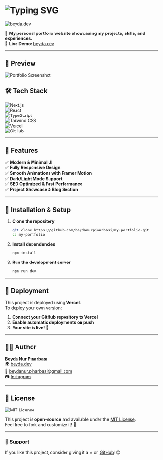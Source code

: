 # <img src="https://readme-typing-svg.herokuapp.com?font=Fira+Code&weight=600&size=22&pause=1000&color=F7941E&center=true&vCenter=true&width=435&lines=Hey!+I'm+Beyda+Nur+P%C4%B1narba%C5%9F%C4%B1!;Welcome+to+my+Portfolio!" alt="Typing SVG" />

![beyda.dev](https://www.beyda.dev/)

🚀 **My personal portfolio website showcasing my projects, skills, and experiences.**  
🔗 **Live Demo:** [beyda.dev](https://www.beyda.dev/)

---

## 📸 Preview  
![Portfolio Screenshot](https://private-user-images.githubusercontent.com/140889636/412626751-4b3f5b5a-51de-472f-abbd-131b485869c6.png?jwt=eyJhbGciOiJIUzI1NiIsInR5cCI6IkpXVCJ9.eyJpc3MiOiJnaXRodWIuY29tIiwiYXVkIjoicmF3LmdpdGh1YnVzZXJjb250ZW50LmNvbSIsImtleSI6ImtleTUiLCJleHAiOjE3MzkzOTczMTQsIm5iZiI6MTczOTM5NzAxNCwicGF0aCI6Ii8xNDA4ODk2MzYvNDEyNjI2NzUxLTRiM2Y1YjVhLTUxZGUtNDcyZi1hYmJkLTEzMWI0ODU4NjljNi5wbmc_WC1BbXotQWxnb3JpdGhtPUFXUzQtSE1BQy1TSEEyNTYmWC1BbXotQ3JlZGVudGlhbD1BS0lBVkNPRFlMU0E1M1BRSzRaQSUyRjIwMjUwMjEyJTJGdXMtZWFzdC0xJTJGczMlMkZhd3M0X3JlcXVlc3QmWC1BbXotRGF0ZT0yMDI1MDIxMlQyMTUwMTRaJlgtQW16LUV4cGlyZXM9MzAwJlgtQW16LVNpZ25hdHVyZT00ZTAzOGQwNDEwNGI4NGMyODEzYmIzMmQxMTQxZGRhOWI5OTg4YjNmZjQzNWM4Y2I4ODY3MTgyOWQ5MGMyNjFjJlgtQW16LVNpZ25lZEhlYWRlcnM9aG9zdCJ9.7nq01bEV-BFougbTJXhFhjCv_vWVPZUdCh_1gwwLtHY)

## 🛠️ Tech Stack  

![Next.js](https://img.shields.io/badge/Next.js-000?style=for-the-badge&logo=nextdotjs&logoColor=white)  
![React](https://img.shields.io/badge/React-20232a?style=for-the-badge&logo=react&logoColor=61dafb)  
![TypeScript](https://img.shields.io/badge/TypeScript-007ACC?style=for-the-badge&logo=typescript&logoColor=white)  
![Tailwind CSS](https://img.shields.io/badge/Tailwind_CSS-38B2AC?style=for-the-badge&logo=tailwind-css&logoColor=white)  
![Vercel](https://img.shields.io/badge/Vercel-000?style=for-the-badge&logo=vercel&logoColor=white)  
![GitHub](https://img.shields.io/badge/GitHub-181717?style=for-the-badge&logo=github&logoColor=white)

---

## 🎨 Features  

✅ **Modern & Minimal UI**  
✅ **Fully Responsive Design**  
✅ **Smooth Animations with Framer Motion**  
✅ **Dark/Light Mode Support**  
✅ **SEO Optimized & Fast Performance**  
✅ **Project Showcase & Blog Section**  

---

## 🚀 Installation & Setup  

1. **Clone the repository**  
   ```bash
   git clone https://github.com/beydanurpinarbasi/my-portfolio.git
   cd my-portfolio
   ```
2. **Install dependencies**  
   ```bash
   npm install
   ```
3. **Run the development server**  
   ```bash
   npm run dev
   ```

---

## 📌 Deployment  

This project is deployed using **Vercel**.  
To deploy your own version:  
1. **Connect your GitHub repository to Vercel**  
2. **Enable automatic deployments on push**  
3. **Your site is live! 🎉**  

---

## 👨‍💻 Author  

**Beyda Nur Pınarbaşı**  
🌍 [beyda.dev](https://beyda.dev)  
📧 [beydanur.pinarbasi@gmail.com](mailto:beydanur.pinarbasi@gmail.com)  
📷 [Instagram](https://www.instagram.com/cekununzamani/)  

---

## 🐝 License  

![MIT License](https://img.shields.io/badge/License-MIT-yellow.svg)  

This project is **open-source** and available under the [MIT License](LICENSE).  
Feel free to fork and customize it! 🚀  

---

### 💖 Support
If you like this project, consider giving it a ⭐ on [GitHub](https://github.com/beydanurpinarbasi/my-portfolio)! 😍
